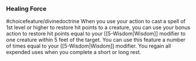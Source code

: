 ### Healing Force
#choicefeature/divinedoctrine
When you use your action to cast a spell of 1st level or higher to restore hit points to a creature, you can use your bonus action to restore hit points equal to your [[5-Wisdom|Wisdom]] modifier to one creature within 5 feet of the target. You can use this feature a number of times equal to your [[5-Wisdom|Wisdom]] modifier. You regain all expended uses when you complete a short or long rest.